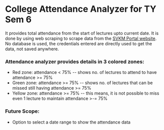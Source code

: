 # College Attendance Analyzer for TY Sem 6

It provides total attendance from the start of lectures upto current date.
It is done by using web scraping to scrape data from the [SVKM Portal website](https://portal.svkm.ac.in/usermgmt/login).
No database is used, the credentials entered are directly used to get the data, not saved anywhere.

### Attendance analyzer provides details in 3 colored zones:

-   Red zone: attendance < 75% -- shows no. of lectures to attend to have attendance >= 75%
-   Green zone: attendance >= 75% -- shows no. of lectures that can be missed still having attendance >= 75%
-   Yellow zone: attendance >= 75% -- this means, it is not possible to miss even 1 lecture to maintain attendance >-= 75%

### Future Scope:

-   Option to select a date range to show the attendance data
